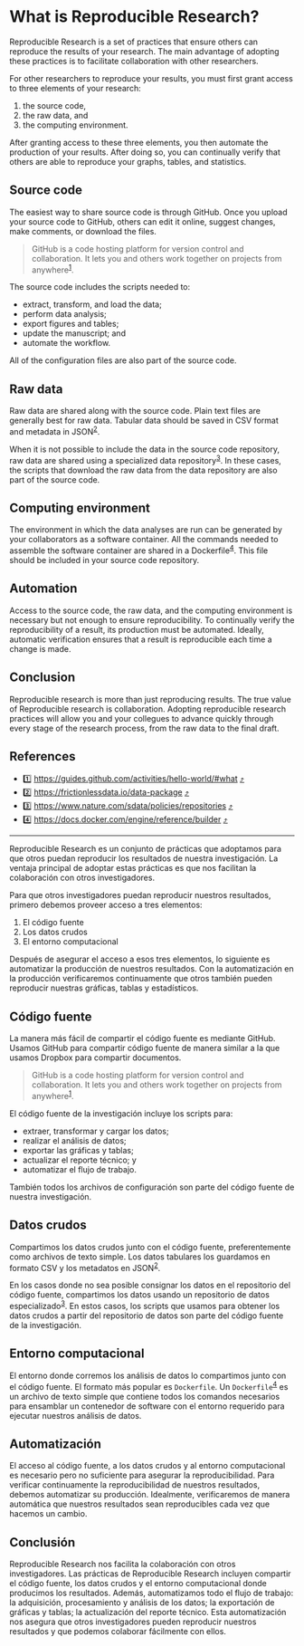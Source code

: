 # What is Reproducible Research?

Reproducible Research is a set of practices that ensure others can reproduce the results
of your research. The main advantage of adopting these practices is to facilitate
collaboration with other researchers.

For other researchers to reproduce your results, you must first grant access to three
elements of your research:

1. the source code,
2. the raw data, and
3. the computing environment.

After granting access to these three elements, you then automate the production of
your results. After doing so, you can continually verify that
others are able to reproduce your graphs, tables, and statistics.

## Source code

The easiest way to share source code is through GitHub. Once you upload your source code to GitHub, others can edit it online, suggest changes, make comments, or download the files.

> GitHub is a code hosting platform for version control and collaboration. It lets you and others
> work together on projects from anywhere<sup id = "1">[1](#github)</sup>.

The source code includes the scripts needed to:

- extract, transform, and load the data;
- perform data analysis;
- export figures and tables;
- update the manuscript; and
- automate the workflow.

All of the configuration files are also part of the source code.

## Raw data

Raw data are shared along with the source code. Plain text files are generally best for
raw data. Tabular data should be saved in CSV format and metadata in JSON<sup id = "2">[2](#datapackage)</sup>.

When it is not possible to include the data in the source code repository,
raw data are shared using a specialized data repository<sup id = "3">[3](#data-repos)</sup>. In these cases,
the scripts that download the raw data from the data repository are also part of the source
code.

## Computing environment

The environment in which the data analyses are run can be generated by your collaborators as a
software container. All the commands needed to assemble the software container are shared in a Dockerfile<sup id ="4">[4](#dockerfile)</sup>. This file should be included
in your source code repository.

## Automation

Access to the source code, the raw data, and the computing environment is necessary but not enough
to ensure reproducibility. To continually verify the reproducibility of a result, its production
must be automated. Ideally, automatic verification ensures that a result is reproducible each time
a change is made.

## Conclusion

Reproducible research is more than just reproducing results. The true value of 
Reproducible research is collaboration. Adopting
reproducible research practices will allow you and your collegues to advance quickly 
through every stage of the research process, from the raw data to the final draft. 

## References

- <a name="github">1️⃣</a> https://guides.github.com/activities/hello-world/#what [⤴️](#1)
- <a name="datapackage">2️⃣</a> https://frictionlessdata.io/data-package [⤴️](#2)
- <a name="data-repos">3️⃣</a> https://www.nature.com/sdata/policies/repositories [⤴️](#3)
- <a name="dockerfile">4️⃣</a> https://docs.docker.com/engine/reference/builder [⤴️](#4)
 
---

Reproducible Research es un conjunto de prácticas que adoptamos para que otros puedan reproducir los
resultados de nuestra investigación. La ventaja principal de adoptar estas prácticas es que nos
facilitan la colaboración con otros investigadores.

Para que otros investigadores puedan reproducir nuestros resultados, primero debemos proveer acceso
a tres elementos:

1. El código fuente
1. Los datos crudos
1. El entorno computacional

Después de asegurar el acceso a esos tres elementos, lo siguiente es automatizar la producción de
nuestros resultados. Con la automatización en la producción verificaremos continuamente que otros
también pueden reproducir nuestras gráficas, tablas y estadísticos.

## Código fuente

La manera más fácil de compartir el código fuente es mediante GitHub. Usamos GitHub para compartir
código fuente de manera similar a la que usamos Dropbox para compartir documentos.

> GitHub is a code hosting platform for version control and collaboration. It lets you and others
> work together on projects from anywhere<sup id="1">[1](#github)</sup>.

El código fuente de la investigación incluye los scripts para:

- extraer, transformar y cargar los datos;
- realizar el análisis de datos;
- exportar las gráficas y tablas;
- actualizar el reporte técnico; y
- automatizar el flujo de trabajo.

También todos los archivos de configuración son parte del código fuente de nuestra investigación.

## Datos crudos

Compartimos los datos crudos junto con el código fuente, preferentemente como archivos de texto
simple. Los datos tabulares los guardamos en formato CSV y los metadatos en JSON<sup
id="2">[2](#datapackage)</sup>.

En los casos donde no sea posible consignar los datos en el repositorio del código fuente,
compartimos los datos usando un repositorio de datos especializado<sup id="3">[3](#datos)</sup>. En
estos casos, los scripts que usamos para obtener los datos crudos a partir del repositorio de datos
son parte del código fuente de la investigación.

## Entorno computacional

El entorno donde corremos los análisis de datos lo compartimos junto con el código fuente. El
formato más popular es `Dockerfile`. Un `Dockerfile`<sup id="4">[4](#dockerfile)</sup> es un archivo
de texto simple que contiene todos los comandos necesarios para ensamblar un contenedor de software
con el entorno requerido para ejecutar nuestros análisis de datos.

## Automatización

El acceso al código fuente, a los datos crudos y al entorno computacional es necesario pero no
suficiente para asegurar la reproducibilidad. Para verificar continuamente la reproducibilidad de
nuestros resultados, debemos automatizar su producción. Idealmente, verificaremos de manera
automática que nuestros resultados sean reproducibles cada vez que hacemos un cambio.

## Conclusión

Reproducible Research nos facilita la colaboración con otros investigadores. Las prácticas de
Reproducible Research incluyen compartir el código fuente, los datos crudos y el entorno
computacional donde producimos los resultados. Además, automatizamos todo el flujo de trabajo: la
adquisición, procesamiento y análisis de los datos; la exportación de gráficas y tablas; la
actualización del reporte técnico. Esta automatización nos asegura que otros investigadores pueden
reproducir nuestros resultados y que podemos colaborar fácilmente con ellos.
